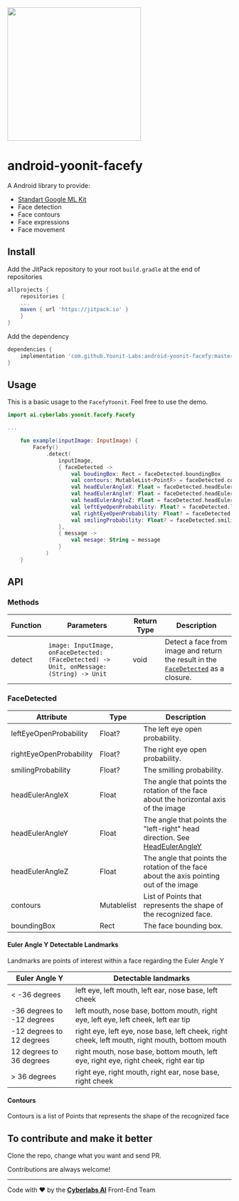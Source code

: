 <img src="https://raw.githubusercontent.com/Yoonit-Labs/android-yoonit-camera/development/logo_cyberlabs.png" width="300">

# android-yoonit-facefy

A Android library to provide:
- [Standart Google ML Kit](https://developers.google.com/ml-kit)
- Face detection
- Face contours
- Face expressions
- Face movement

## Install
  
Add the JitPack repository to your root `build.gradle` at the end of repositories  

```groovy  
allprojects {
	repositories {  
	... 
	maven { url 'https://jitpack.io' }
	} 
}  
```  

Add the dependency  

```groovy  
dependencies {
	implementation 'com.github.Yoonit-Labs:android-yoonit-facefy:master-SNAPSHOT'
}
```  

## Usage

This is a basic usage to the `FacefyYoonit`.
Feel free to use the demo.

```kotlin
import ai.cyberlabs.yoonit.facefy.Facefy

...

    fun example(inputImage: InputImage) {
        Facefy()
            .detect(
                inputImage,
                { faceDetected ->
                    val boudingBox: Rect = faceDetected.boundingBox
                    val contours: MutableList<PointF> = faceDetected.contours
                    val headEulerAngleX: Float = faceDetected.headEulerAngleX
                    val headEulerAngleY: Float = faceDetected.headEulerAngleY
                    val headEulerAngleZ: Float = faceDetected.headEulerAngleZ
                    val leftEyeOpenProbability: Float? = faceDetected.leftEyeOpenProbability
                    val rightEyeOpenProbability: Float? = faceDetected.rightEyeOpenProbability
                    val smilingProbability: Float? = faceDetected.smilingProbability
                },
                { message ->
                    val mesage: String = message
                }
            )
    }
```

## API

### Methods

| Function | Parameters                                                                                                                                                                                               | Return Type | Description |
| -              | -                                                                                                                                                                                                                | -                   | -                 |
| detect     |  `image: InputImage, onFaceDetected: (FaceDetected) -> Unit, onMessage: (String) -> Unit` | void   | Detect a face from image and return the result in the [`FaceDetected`](#facedetected) as a closure. |

### FaceDetected

| Attribute               | Type                | Description                                                                                    |
| -                       | -                   | -                                                                                              |
| leftEyeOpenProbability  | Float?              | The left eye open probability.                                                                 |
| rightEyeOpenProbability | Float?              | The right eye open probability.                                                                |
| smilingProbability      | Float?              | The smilling probability.                                                                      |
| headEulerAngleX         | Float               | The angle that points the rotation of the face about the horizontal axis of the image          |
| headEulerAngleY         | Float               | The angle that points the "left-right" head direction. See [HeadEulerAngleY](#headeulerangley) |
| headEulerAngleZ         | Float               | The angle that points the rotation of the face about the axis pointing out of the image        |
| contours                | Mutablelist<PointF> | List of Points that represents the shape of the recognized face.                               |
| boundingBox             | Rect                | The face bounding box.                                                                         |

#### Euler Angle Y Detectable Landmarks

Landmarks are points of interest within a face regarding the Euler Angle Y 

| Euler Angle Y                     | Detectable landmarks                                      
| -                                 | -                                              
| < -36 degrees                     | left eye, left mouth, left ear, nose base, left cheek                             
| -36 degrees to -12 degrees        | left mouth, nose base, bottom mouth, right eye, left eye, left cheek, left ear tip                  
| -12 degrees to 12 degrees         | right eye, left eye, nose base, left cheek, right cheek, left mouth, right mouth, bottom mouth          
| 12 degrees to 36 degrees          | right mouth, nose base, bottom mouth, left eye, right eye, right cheek, right ear tip             
| > 36 degrees                      | right eye, right mouth, right ear, nose base, right cheek       

#### Contours

Contours is a list of Points that represents the shape of the recognized face       

## To contribute and make it better

Clone the repo, change what you want and send PR.

Contributions are always welcome!

---

Code with ❤ by the [**Cyberlabs AI**](https://cyberlabs.ai/) Front-End Team